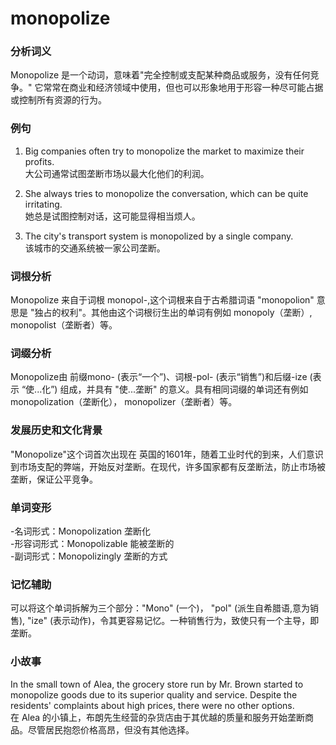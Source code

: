 # monopolize

### 分析词义

  

Monopolize 是一个动词，意味着"完全控制或支配某种商品或服务，没有任何竞争。" 它常常在商业和经济领域中使用，但也可以形象地用于形容一种尽可能占据或控制所有资源的行为。

  

### 例句

  

1.  Big companies often try to monopolize the market to maximize their profits.  
    大公司通常试图垄断市场以最大化他们的利润。
    
      
    
2.  She always tries to monopolize the conversation, which can be quite irritating.  
    她总是试图控制对话，这可能显得相当烦人。
    
      
    
3.  The city's transport system is monopolized by a single company.  
    该城市的交通系统被一家公司垄断。
    
      
    

  

### 词根分析

  

Monopolize 来自于词根 monopol-,这个词根来自于古希腊词语 "monopolion" 意思是 "独占的权利"。其他由这个词根衍生出的单词有例如 monopoly（垄断）, monopolist（垄断者）等。

  

### 词缀分析

  

Monopolize由 前缀mono- (表示“一个”)、词根-pol- (表示“销售”)和后缀-ize (表示 “使...化”) 组成，并具有 "使...垄断" 的意义。具有相同词缀的单词还有例如 monopolization（垄断化）， monopolizer（垄断者）等。

  

### 发展历史和文化背景

  

"Monopolize"这个词首次出现在 英国的1601年，随着工业时代的到来，人们意识到市场支配的弊端，开始反对垄断。在现代，许多国家都有反垄断法，防止市场被垄断，保证公平竞争。

  

### 单词变形

  

\-名词形式：Monopolization 垄断化  
\-形容词形式：Monopolizable 能被垄断的  
\-副词形式：Monopolizingly 垄断的方式

  

### 记忆辅助

  

可以将这个单词拆解为三个部分："Mono" (一个)， "pol" (派生自希腊语,意为销售), "ize" (表示动作)，令其更容易记忆。一种销售行为，致使只有一个主导，即垄断。

  

### 小故事

  

In the small town of Alea, the grocery store run by Mr. Brown started to monopolize goods due to its superior quality and service. Despite the residents' complaints about high prices, there were no other options.  
在 Alea 的小镇上，布朗先生经营的杂货店由于其优越的质量和服务开始垄断商品。尽管居民抱怨价格高昂，但没有其他选择。
